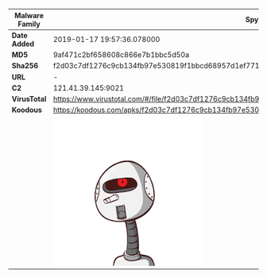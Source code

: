| Malware Family | SpyNote                                                      |
| -------------- | ------------------------------------------------------------ |
| **Date Added** | 2019-01-17 19:57:36.078000                                                   |
| **MD5**        | 9af471c2bf658608c866e7b1bbc5d50a                             |
| **Sha256**     | f2d03c7df1276c9cb134fb97e530819f1bbcd68957d1ef77123d59e63c701fad |
| **URL**        | -                                                            |
| **C2**         | 121.41.39.145:9021 |
| **VirusTotal** | https://www.virustotal.com/#/file/f2d03c7df1276c9cb134fb97e530819f1bbcd68957d1ef77123d59e63c701fad/detection |
| **Koodous**    | https://koodous.com/apks/f2d03c7df1276c9cb134fb97e530819f1bbcd68957d1ef77123d59e63c701fad |
|                | ![](../assets/f2d03c7df1276c9cb134fb97e530819f1bbcd68957d1ef77123d59e63c701fad.png) |